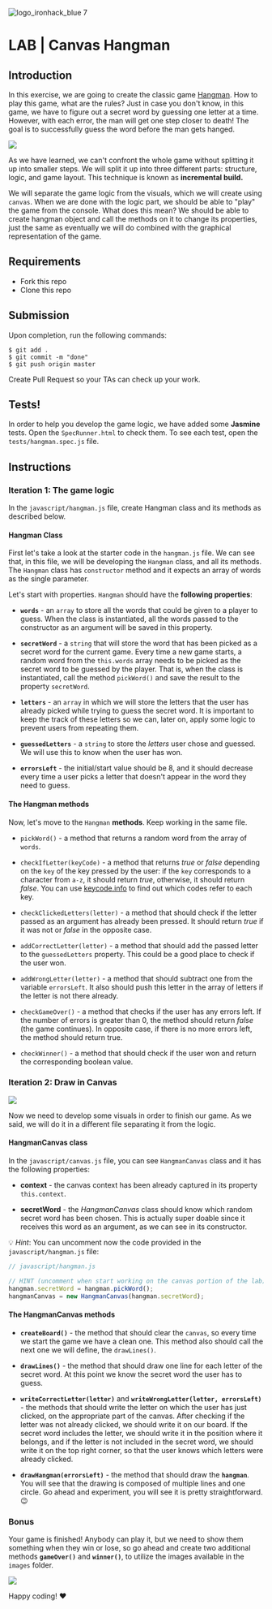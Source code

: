 ![logo_ironhack_blue 7](https://user-images.githubusercontent.com/23629340/40541063-a07a0a8a-601a-11e8-91b5-2f13e4e6b441.png)

# LAB | Canvas Hangman

## Introduction

In this exercise, we are going to create the classic game [Hangman](<https://en.wikipedia.org/wiki/Hangman_(game)>). How to play this game, what are the rules? Just in case you don't know, in this game, we have to figure out a secret word by guessing one letter at a time. However, with each error, the man will get one step closer to death! The goal is to successfully guess the word before the man gets hanged.

![](https://i.imgur.com/wrQrY1T.png)

As we have learned, we can't confront the whole game without splitting it up into smaller steps. We will split it up into three different parts: structure, logic, and game layout. This technique is known as **incremental build.**

We will separate the game logic from the visuals, which we will create using `canvas`. When we are done with the logic part, we should be able to "play" the game from the console. What does this mean? We should be able to create hangman object and call the methods on it to change its properties, just the same as eventually we will do combined with the graphical representation of the game.

## Requirements

- Fork this repo
- Clone this repo

## Submission

Upon completion, run the following commands:

```
$ git add .
$ git commit -m "done"
$ git push origin master
```

Create Pull Request so your TAs can check up your work.

## Tests!

In order to help you develop the game logic, we have added some **Jasmine** tests. Open the `SpecRunner.html` to check them. To see each test, open the `tests/hangman.spec.js` file.

## Instructions

### Iteration 1: The game logic

In the `javascript/hangman.js` file, create Hangman class and its methods as described below.

#### Hangman Class

First let's take a look at the starter code in the `hangman.js` file. We can see that, in this file, we will be developing the `Hangman` class, and all its methods. The `Hangman` class has `constructor` method and it expects an array of words as the single parameter.

Let's start with properties. `Hangman` should have the **following properties**:

- **`words`** - an `array` to store all the words that could be given to a player to guess. When the class is instantiated, all the words passed to the constructor as an argument will be saved in this property.

- **`secretWord`** - a `string` that will store the word that has been picked as a secret word for the current game. Every time a new game starts, a random word from the `this.words` array needs to be picked as the secret word to be guessed by the player. That is, when the class is instantiated, call the method `pickWord()` and save the result to the property `secretWord`.

- **`letters`** - an `array` in which we will store the letters that the user has already picked while trying to guess the secret word. It is important to keep the track of these letters so we can, later on, apply some logic to prevent users from repeating them.

- **`guessedLetters`** - a `string` to store the _letters_ user chose and guessed. We will use this to know when the user has won.

- **`errorsLeft`** - the initial/start value should be 8, and it should decrease every time a user picks a letter that doesn't appear in the word they need to guess.

#### The Hangman methods

Now, let's move to the `Hangman` **methods**. Keep working in the same file.

- `pickWord()` - a method that returns a random word from the array of `words`.

- `checkIfLetter(keyCode)` - a method that returns _true_ or _false_ depending on the `key` of the key pressed by the user: if the `key` corresponds to a character from `a-z`, it should return _true_, otherwise, it should return _false_. You can use [keycode.info](https://keycode.info/) to find out which codes refer to each key.

- `checkClickedLetters(letter)` - a method that should check if the letter passed as an argument has already been pressed. It should return _true_ if it was not or _false_ in the opposite case.

- `addCorrectLetter(letter)` - a method that should add the passed letter to the `guessedLetters` property. This could be a good place to check if the user won.

- `addWrongLetter(letter)` - a method that should subtract one from the variable `errorsLeft`. It also should push this letter in the array of letters if the letter is not there already.

- `checkGameOver()` - a method that checks if the user has any errors left. If the number of errors is greater than 0, the method should return _false_ (the game continues). In opposite case, if there is no more errors left, the method should return true.

- `checkWinner()` - a method that should check if the user won and return the corresponding boolean value.

### Iteration 2: Draw in Canvas

![](https://s3-eu-west-1.amazonaws.com/ih-materials/uploads/upload_3e1e1919b29ba77e77cdcec2ed7b92c5.png)

Now we need to develop some visuals in order to finish our game. As we said, we will do it in a different file separating it from the logic.

#### HangmanCanvas class

In the `javascript/canvas.js` file, you can see `HangmanCanvas` class and it has the following properties:

- **context** - the canvas context has been already captured in its property `this.context`.

- **secretWord** - the _HangmanCanvas_ class should know which random secret word has been chosen. This is actually super doable since it receives this word as an argument, as we can see in its constructor.

:bulb: _Hint_: You can uncomment now the code provided in the `javascript/hangman.js` file:

```javascript
// javascript/hangman.js

// HINT (uncomment when start working on the canvas portion of the lab)
hangman.secretWord = hangman.pickWord();
hangmanCanvas = new HangmanCanvas(hangman.secretWord);
```

#### The HangmanCanvas methods

- **`createBoard()`** - the method that should clear the `canvas`, so every time we start the game we have a clean one. This method also should call the next one we will define, the `drawLines()`.

- **`drawLines()`** - the method that should draw one line for each letter of the secret word. At this point we know the secret word the user has to guess.

- **`writeCorrectLetter(letter)`** and **`writeWrongLetter(letter, errorsLeft)`** - the methods that should write the letter on which the user has just clicked, on the appropriate part of the canvas. After checking if the letter was not already clicked, we should write it on our board. If the secret word includes the letter, we should write it in the position where it belongs, and if the letter is not included in the secret word, we should write it on the top right corner, so that the user knows which letters were already clicked.

- **`drawHangman(errorsLeft)`** - the method that should draw the **`hangman`**. You will see that the drawing is composed of multiple lines and one circle. Go ahead and experiment, you will see it is pretty straightforward. :wink:

### Bonus

Your game is finished! Anybody can play it, but we need to show them something when they win or lose, so go ahead and create two additional methods **`gameOver()`** and **`winner()`**, to utilize the images available in the `images` folder.

![](https://s3-eu-west-1.amazonaws.com/ih-materials/uploads/upload_1dc0d7772d204da800d078c153c12e47.png)

Happy coding! :heart:
